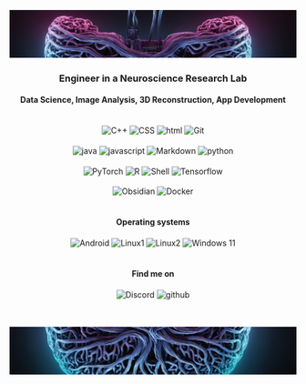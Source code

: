 ![Header](Banner_lseu_top.png)

<div align="center">
  
<h3>Engineer in a Neuroscience Research Lab</h4>
<h4>Data Science, Image Analysis, 3D Reconstruction, App Development</h4>

<br>


<img align="center" src="https://ziadoua.github.io/m3-Markdown-Badges/badges/C++/c++2.svg" alt="C++" height="20px"/>
<img align="center" src="https://ziadoua.github.io/m3-Markdown-Badges/badges/CSS/css2.svg" alt="CSS" height="20px"/>
<img align="center" src="https://ziadoua.github.io/m3-Markdown-Badges/badges/HTML/html2.svg" alt="html" height="20px"/>
<img align="center" src="https://ziadoua.github.io/m3-Markdown-Badges/badges/Git/git2.svg" alt="Git" height="20px"/>

<br> 
<br> 

<img align="center" src="https://ziadoua.github.io/m3-Markdown-Badges/badges/Java/java2.svg" alt="java" height="20px"/>
<img align="center" src="https://ziadoua.github.io/m3-Markdown-Badges/badges/Javascript/javascript2.svg" alt="javascript" height="20px"/>
<img align="center" src="https://ziadoua.github.io/m3-Markdown-Badges/badges/Markdown/markdown2.svg" alt="Markdown" height="20px"/>
<img align="center" src="https://ziadoua.github.io/m3-Markdown-Badges/badges/Python/python2.svg" alt="python" height="20px"/>

<br> 
<br> 

<img align="center" src="https://ziadoua.github.io/m3-Markdown-Badges/badges/PyTorch/pytorch2.svg" alt="PyTorch" height="20px"/>
<img align="center" src="https://ziadoua.github.io/m3-Markdown-Badges/badges/R/r2.svg" alt="R" height="20px"/>
<img align="center" src="https://ziadoua.github.io/m3-Markdown-Badges/badges/Shell/shell2.svg" alt="Shell" height="20px"/>
<img align="center" src="https://ziadoua.github.io/m3-Markdown-Badges/badges/TensorFlow/tensorflow2.svg" alt="Tensorflow" height="20px"/>

<br> 
<br> 

<img align="center" src="https://ziadoua.github.io/m3-Markdown-Badges/badges/Obsidian/obsidian2.svg" alt="Obsidian" height="20px"/>
<img align="center" src="https://ziadoua.github.io/m3-Markdown-Badges/badges/Docker/docker2.svg" alt="Docker" height="20px"/>

<br> 
<br> 

<h4>Operating systems</h4>

<img align="center" src="https://ziadoua.github.io/m3-Markdown-Badges/badges/Android/android2.svg" alt="Android" height="20px"/>
<img align="center" src="https://ziadoua.github.io/m3-Markdown-Badges/badges/Arch/arch2.svg" alt="Linux1" height="20px"/>
<img align="center" src="https://ziadoua.github.io/m3-Markdown-Badges/badges/TailsOS/tailsos2.svg" alt="Linux2" height="20px"/>
<img align="center" src="https://ziadoua.github.io/m3-Markdown-Badges/badges/Windows11/windows112.svg" alt="Windows 11" height="20px"/>

</div>

<div align="center">

<br> 

<h4> Find me on</h4> 

<img align="center" src="https://ziadoua.github.io/m3-Markdown-Badges/badges/Discord/discord2.svg" alt="Discord" height="20px"/>
<img align="center" src="https://ziadoua.github.io/m3-Markdown-Badges/badges/Github/github2.svg" alt="github" height="20px"/>


<div/>

<br>
<br> 

![Footer](Banner_lseu_bottom.png)
